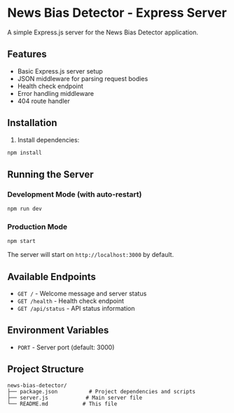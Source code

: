 # News Bias Detector - Express Server

A simple Express.js server for the News Bias Detector application.

## Features

- Basic Express.js server setup
- JSON middleware for parsing request bodies
- Health check endpoint
- Error handling middleware
- 404 route handler

## Installation

1. Install dependencies:
```bash
npm install
```

## Running the Server

### Development Mode (with auto-restart)
```bash
npm run dev
```

### Production Mode
```bash
npm start
```

The server will start on `http://localhost:3000` by default.

## Available Endpoints

- `GET /` - Welcome message and server status
- `GET /health` - Health check endpoint
- `GET /api/status` - API status information

## Environment Variables

- `PORT` - Server port (default: 3000)

## Project Structure

```
news-bias-detector/
├── package.json          # Project dependencies and scripts
├── server.js            # Main server file
└── README.md           # This file
```